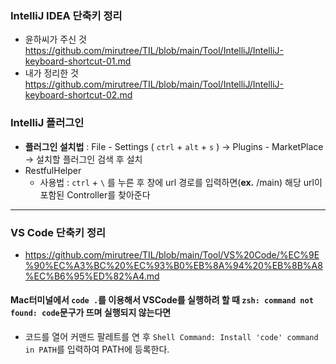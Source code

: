 ### IntelliJ IDEA 단축키 정리
 - 윤하씨가 주신 것 https://github.com/mirutree/TIL/blob/main/Tool/IntelliJ/IntelliJ-keyboard-shortcut-01.md
 - 내가 정리한 것 https://github.com/mirutree/TIL/blob/main/Tool/IntelliJ/IntelliJ-keyboard-shortcut-02.md
   
### IntelliJ 플러그인
 - **플러그인 설치법** :  File - Settings ( `ctrl` + `alt` + `s` ) -> Plugins - MarketPlace -> 설치할 플러그인 검색 후 설치
 - RestfulHelper
   - 사용법 : `ctrl` + `\` 를 누른 후 창에 url 경로를 입력하면(**ex.** /main) 해당 url이 포함된 Controller를 찾아준다
 
   
---

### VS Code 단축키 정리   
 - https://github.com/mirutree/TIL/blob/main/Tool/VS%20Code/%EC%9E%90%EC%A3%BC%20%EC%93%B0%EB%8A%94%20%EB%8B%A8%EC%B6%95%ED%82%A4.md
   
#### Mac터미널에서 `code .`를 이용해서 VSCode를 실행하려 할 때 `zsh: command not found: code`문구가 뜨며 실행되지 않는다면
 - 코드를 열어 커맨드 팔레트를 연 후 `Shell Command: Install 'code' command in PATH`를 입력하여 PATH에 등록한다.
